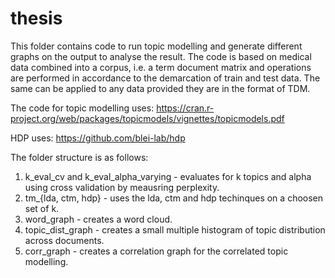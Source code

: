 # thesis

This folder contains code to run topic modelling and generate different graphs on the output to analyse the result. The code is based on medical data combined into a corpus, i.e. a term document matrix and operations are performed in accordance to the demarcation of train and test data. The same can be applied to any data provided they are in the format of TDM.

The code for topic modelling uses: https://cran.r-project.org/web/packages/topicmodels/vignettes/topicmodels.pdf

HDP uses: https://github.com/blei-lab/hdp

The folder structure is as follows:<br/>

1. k_eval_cv and k_eval_alpha_varying - evaluates for k topics and alpha using cross validation by meausring perplexity.<br/>
2. tm_{lda, ctm, hdp} - uses the lda, ctm and hdp techinques on a choosen set of k.<br/>
3. word_graph - creates a word cloud.<br/>
4. topic_dist_graph - creates a small multiple histogram of topic distribution across documents.<br/>
5. corr_graph - creates a correlation graph for the correlated topic modelling.<br/>
